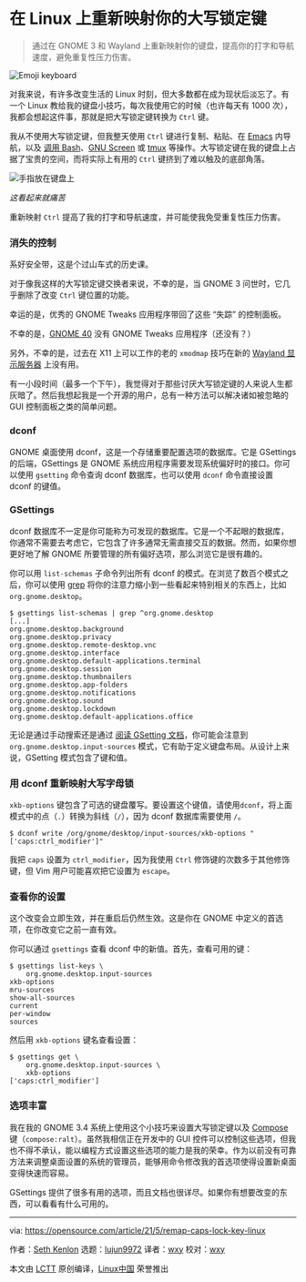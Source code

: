 [#]: subject: (Remap your Caps Lock key on Linux)
[#]: via: (https://opensource.com/article/21/5/remap-caps-lock-key-linux)
[#]: author: (Seth Kenlon https://opensource.com/users/seth)
[#]: collector: (lujun9972)
[#]: translator: (wxy)
[#]: reviewer: (wxy)
[#]: publisher: ( )
[#]: url: ( )

在 Linux 上重新映射你的大写锁定键
======

> 通过在 GNOME 3 和 Wayland 上重新映射你的键盘，提高你的打字和导航速度，避免重复性压力伤害。

![Emoji keyboard][1]

对我来说，有许多改变生活的 Linux 时刻，但大多数都在成为现状后淡忘了。有一个 Linux 教给我的键盘小技巧，每次我使用它的时候（也许每天有 1000 次），我都会想起这件事，那就是把大写锁定键转换为 `Ctrl` 键。

我从不使用大写锁定键，但我整天使用 `Ctrl` 键进行复制、粘贴、在 [Emacs][2] 内导航，以及 [调用 Bash][3]、[GNU Screen][4] 或 [tmux][5] 等操作。大写锁定键在我的键盘上占据了宝贵的空间，而将实际上有用的 `Ctrl` 键挤到了难以触及的底部角落。

![手指放在键盘上][6]

*这看起来就痛苦*

重新映射 `Ctrl` 提高了我的打字和导航速度，并可能使我免受重复性压力伤害。

### 消失的控制

系好安全带，这是个过山车式的历史课。

对于像我这样的大写锁定键交换者来说，不幸的是，当 GNOME 3 问世时，它几乎删除了改变 `Ctrl` 键位置的功能。

幸运的是，优秀的 GNOME Tweaks 应用程序带回了这些 “失踪” 的控制面板。

不幸的是，[GNOME 40][8] 没有 GNOME Tweaks 应用程序（还没有？）

另外，不幸的是，过去在 X11 上可以工作的老的 `xmodmap` 技巧在新的 [Wayland 显示服务器][9] 上没有用。

有一小段时间（最多一个下午），我觉得对于那些讨厌大写锁定键的人来说人生都灰暗了。然后我想起我是一个开源的用户，总有一种方法可以解决诸如被忽略的 GUI 控制面板之类的简单问题。

### dconf

GNOME 桌面使用 dconf，这是一个存储重要配置选项的数据库。它是 GSettings 的后端，GSettings 是 GNOME 系统应用程序需要发现系统偏好时的接口。你可以使用 `gsetting` 命令查询 dconf 数据库，也可以使用 `dconf` 命令直接设置 dconf 的键值。

### GSettings

dconf 数据库不一定是你可能称为可发现的数据库。它是一个不起眼的数据库，你通常不需要去考虑它，它包含了许多通常无需直接交互的数据。然而，如果你想更好地了解 GNOME 所要管理的所有偏好选项，那么浏览它是很有趣的。

你可以用 `list-schemas` 子命令列出所有 dconf 的模式。在浏览了数百个模式之后，你可以使用 [grep][10] 将你的注意力缩小到一些看起来特别相关的东西上，比如 `org.gnome.desktop`。

```
$ gsettings list-schemas | grep ^org.gnome.desktop
[...]
org.gnome.desktop.background
org.gnome.desktop.privacy
org.gnome.desktop.remote-desktop.vnc
org.gnome.desktop.interface
org.gnome.desktop.default-applications.terminal
org.gnome.desktop.session
org.gnome.desktop.thumbnailers
org.gnome.desktop.app-folders
org.gnome.desktop.notifications
org.gnome.desktop.sound
org.gnome.desktop.lockdown
org.gnome.desktop.default-applications.office
```

无论是通过手动搜索还是通过 [阅读 GSetting 文档][11]，你可能会注意到 `org.gnome.desktop.input-sources` 模式，它有助于定义键盘布局。从设计上来说，GSetting 模式包含了键和值。

### 用 dconf 重新映射大写字母锁

`xkb-options` 键包含了可选的键盘覆写。要设置这个键值，请使用`dconf`，将上面模式中的点（`.`）转换为斜线（`/`），因为 dconf 数据库需要使用 `/`。

```
$ dconf write /org/gnome/desktop/input-sources/xkb-options "['caps:ctrl_modifier']"
```

我把 `caps` 设置为 `ctrl_modifier`，因为我使用 `Ctrl` 修饰键的次数多于其他修饰键，但 Vim 用户可能喜欢把它设置为 `escape`。

### 查看你的设置

这个改变会立即生效，并在重启后仍然生效。这是你在 GNOME 中定义的首选项，在你改变它之前一直有效。

你可以通过 `gsettings` 查看 dconf 中的新值。首先，查看可用的键：

```
$ gsettings list-keys \
    org.gnome.desktop.input-sources
xkb-options
mru-sources
show-all-sources
current
per-window
sources
```

然后用 `xkb-options` 键名查看设置：

```
$ gsettings get \
    org.gnome.desktop.input-sources \
    xkb-options
['caps:ctrl_modifier']
```

### 选项丰富

我在我的 GNOME 3.4 系统上使用这个小技巧来设置大写锁定键以及 [Compose][12] 键（`compose:ralt`）。虽然我相信正在开发中的 GUI 控件可以控制这些选项，但我也不得不承认，能以编程方式设置这些选项的能力是我的荣幸。作为以前没有可靠方法来调整桌面设置的系统的管理员，能够用命令修改我的首选项使得设置新桌面变得快速而容易。

GSettings 提供了很多有用的选项，而且文档也很详尽。如果你有想要改变的东西，可以看看有什么可用的。

--------------------------------------------------------------------------------

via: https://opensource.com/article/21/5/remap-caps-lock-key-linux

作者：[Seth Kenlon][a]
选题：[lujun9972][b]
译者：[wxy](https://github.com/wxy)
校对：[wxy](https://github.com/wxy)

本文由 [LCTT](https://github.com/LCTT/TranslateProject) 原创编译，[Linux中国](https://linux.cn/) 荣誉推出

[a]: https://opensource.com/users/seth
[b]: https://github.com/lujun9972
[1]: https://opensource.com/sites/default/files/styles/image-full-size/public/lead-images/emoji-keyboard.jpg?itok=JplrSZ9c (Emoji keyboard)
[2]: https://opensource.com/article/20/12/emacs
[3]: https://opensource.com/article/18/5/bash-tricks#key
[4]: https://opensource.com/article/17/3/introduction-gnu-screen
[5]: https://opensource.com/article/19/6/tmux-terminal-joy
[6]: https://opensource.com/sites/default/files/uploads/bendy-fingers.jpg (Fingers on a keyboard)
[7]: https://creativecommons.org/licenses/by-sa/4.0/
[8]: https://discourse.gnome.org/t/new-gnome-versioning-scheme/4235
[9]: https://wayland.freedesktop.org
[10]: https://opensource.com/downloads/grep-cheat-sheet
[11]: https://access.redhat.com/documentation/en-us/red_hat_enterprise_linux/8/html/using_the_desktop_environment_in_rhel_8/configuring-gnome-at-low-level_using-the-desktop-environment-in-rhel-8
[12]: https://opensource.com/article/17/5/7-cool-kde-tweaks-will-improve-your-life

